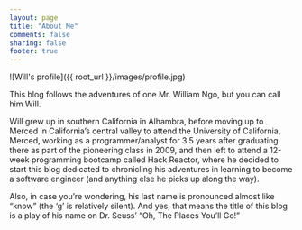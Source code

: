 ```yaml
---
layout: page
title: "About Me"
comments: false
sharing: false
footer: true
---
```


![Will's profile]({{ root_url }}/images/profile.jpg)

This blog follows the adventures of one Mr. William Ngo, but you can call him Will.

Will grew up in southern California in Alhambra, before moving up to Merced in California’s central valley to attend the University of California, Merced, working as a programmer/analyst for 3.5 years after graduating there as part of the pioneering class in 2009, and then left to attend a 12-week programming bootcamp called Hack Reactor, where he decided to start this blog dedicated to chronicling his adventures in learning to become a software engineer (and anything else he picks up along the way).

Also, in case you’re wondering, his last name is pronounced almost like “know” (the ‘g’ is relatively silent). And yes, that means the title of this blog is a play of his name on Dr. Seuss’ “Oh, The Places You’ll Go!”
